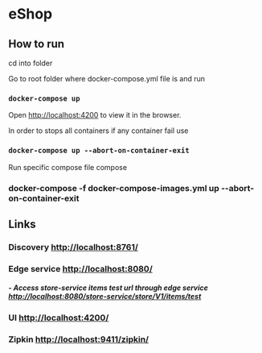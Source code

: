 # eShop

## How to run

cd into folder

Go to root folder where docker-compose.yml file is and run

### `docker-compose up`

Open [http://localhost:4200](http://localhost:4200) to view it in the browser.

In order to stops all containers if any container fail use

### `docker-compose up --abort-on-container-exit`

Run specific compose file compose 

### docker-compose -f docker-compose-images.yml up --abort-on-container-exit

## Links

### Discovery [http://localhost:8761/](http://localhost:8761/)

### Edge service [http://localhost:8080/](http://localhost:8080/)

##### - Access store-service items test url through edge service [http://localhost:8080/store-service/store/V1/items/test](http://localhost:8080/store-service/store/V1/items/test)

### UI [http://localhost:4200/](http://localhost:4200/)

### Zipkin [http://localhost:9411/zipkin/](http://localhost:9411/zipkin/)
